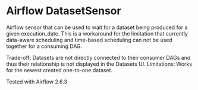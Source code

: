 # Airflow DatasetSensor

Airflow sensor that can be used to wait for a dataset being produced for a given execution_date.
This is a workaround for the limitation that currently data-aware scheduling and time-based scheduling can not be used together for a consuming DAG.

Trade-off: Datasets are not directly connected to their consumer DAGs and thus their relationship is not displayed in the Datasets UI.
Limitations: Works for the newest created one-to-one dataset.

Tested with Airflow 2.6.3